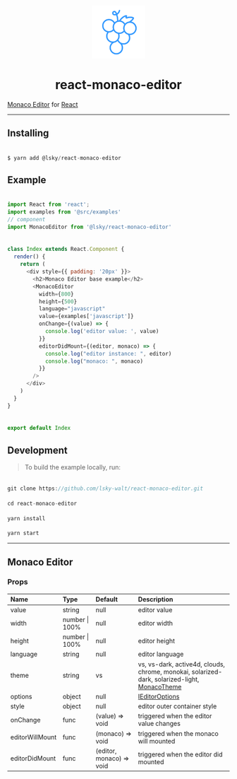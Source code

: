 <!-- logo -->
<p align="center" style="padding-top: 40px">
  <img src="./assets/images/logo.svg?sanitize=true" width="120" alt="logo" />
</p>
<!-- logo -->

<!-- title -->
<h1 align="center" style="text-align: center">react-monaco-editor</h1>
<!-- title -->


[Monaco Editor](https://microsoft.github.io/monaco-editor/) for [React](https://reactjs.org/)


---

## Installing

```javascript

$ yarn add @lsky/react-monaco-editor

```

## Example

```javascript

import React from 'react';
import examples from '@src/examples'
// component
import MonacoEditor from '@lsky/react-monaco-editor'


class Index extends React.Component {
  render() {
    return (
      <div style={{ padding: '20px' }}>
        <h2>Monaco Editor base example</h2>
        <MonacoEditor
          width={800}
          height={500}
          language="javascript"
          value={examples['javascript']}
          onChange={(value) => {
            console.log('editor value: ', value)
          }}
          editorDidMount={(editor, monaco) => {
            console.log("editor instance: ", editor)
            console.log("monaco: ", monaco)
          }}
        />
      </div>
    )
  }
}


export default Index
```

## Development

> To build the example locally, run:

```javascript

git clone https://github.com/lsky-walt/react-monaco-editor.git

cd react-monaco-editor

yarn install

yarn start

```

---

## Monaco Editor

### Props

| Name | Type | Default | Description |
|:--------------|:-------------|:-------------|:---------------|
| value | string | null | editor value |
| width | number \| 100% | null | editor width |
| height | number \| 100% | null | editor height |
| language | string | null | editor language |
| theme | string | vs | vs, vs-dark, active4d, clouds, chrome, monokai, solarized-dark, solarized-light, [MonacoTheme](https://github.com/brijeshb42/monaco-themes) |
| options | object | null | [IEditorOptions](https://microsoft.github.io/monaco-editor/api/interfaces/monaco.editor.ieditoroptions.html) |
| style | object | null | editor outer container style |
| onChange | func | (value) => void | triggered when the editor value changes |
| editorWillMount | func | (monaco) => void | triggered when the monaco will mounted |
| editorDidMount | func | (editor, monaco) => void | triggered when the editor did mounted |